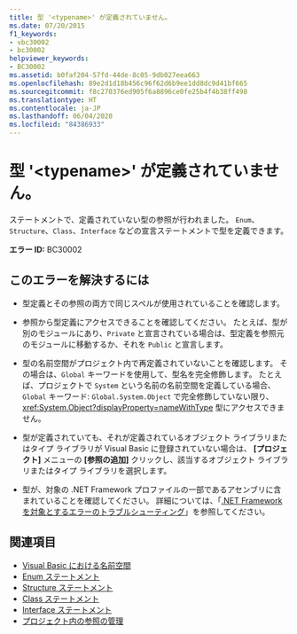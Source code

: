 ```yaml
---
title: 型 '<typename>' が定義されていません。
ms.date: 07/20/2015
f1_keywords:
- vbc30002
- bc30002
helpviewer_keywords:
- BC30002
ms.assetid: b0faf204-57fd-44de-8c05-9db027eea663
ms.openlocfilehash: 89e2d1d18b456c96f62d6b9ee1dd8dc9d41bf665
ms.sourcegitcommit: f8c270376ed905f6a8896ce0fe25b4f4b38ff498
ms.translationtype: HT
ms.contentlocale: ja-JP
ms.lasthandoff: 06/04/2020
ms.locfileid: "84386933"
---
```

# <a name="type-typename-is-not-defined"></a>型 '\<typename>' が定義されていません。
ステートメントで、定義されていない型の参照が行われました。 `Enum`、`Structure`、`Class`、`Interface` などの宣言ステートメントで型を定義できます。  
  
 **エラー ID:** BC30002  
  
## <a name="to-correct-this-error"></a>このエラーを解決するには  
  
- 型定義とその参照の両方で同じスペルが使用されていることを確認します。  
  
- 参照から型定義にアクセスできることを確認してください。 たとえば、型が別のモジュールにあり、`Private` と宣言されている場合は、型定義を参照元のモジュールに移動するか、それを `Public` と宣言します。  
  
- 型の名前空間がプロジェクト内で再定義されていないことを確認します。 その場合は、`Global` キーワードを使用して、型名を完全修飾します。 たとえば、プロジェクトで `System` という名前の名前空間を定義している場合、`Global` キーワード: `Global.System.Object` で完全修飾していない限り、<xref:System.Object?displayProperty=nameWithType> 型にアクセスできません。  
  
- 型が定義されていても、それが定義されているオブジェクト ライブラリまたはタイプ ライブラリが Visual Basic に登録されていない場合は、 **[プロジェクト]** メニューの **[参照の追加]** クリックし、該当するオブジェクト ライブラリまたはタイプ ライブラリを選択します。  
  
- 型が、対象の .NET Framework プロファイルの一部であるアセンブリに含まれていることを確認してください。 詳細については、「[.NET Framework を対象とするエラーのトラブルシューティング](/visualstudio/msbuild/troubleshooting-dotnet-framework-targeting-errors)」を参照してください。  
  
## <a name="see-also"></a>関連項目

- [Visual Basic における名前空間](../../programming-guide/program-structure/namespaces.md)
- [Enum ステートメント](../statements/enum-statement.md)
- [Structure ステートメント](../statements/structure-statement.md)
- [Class ステートメント](../statements/class-statement.md)
- [Interface ステートメント](../statements/interface-statement.md)
- [プロジェクト内の参照の管理](/visualstudio/ide/managing-references-in-a-project)
